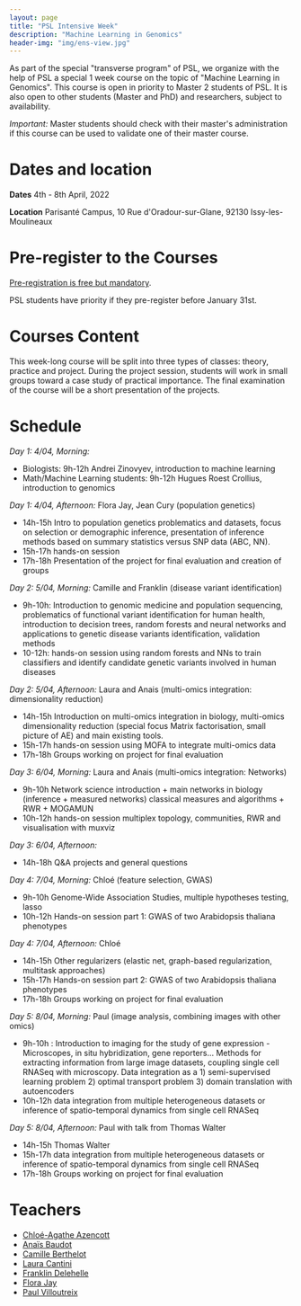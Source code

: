 ```yaml
---
layout: page
title: "PSL Intensive Week"
description: "Machine Learning in Genomics"
header-img: "img/ens-view.jpg"
---
```


As part of the special "transverse program" of PSL, we organize with
the help of PSL a special 1 week course on the topic of "Machine
Learning in Genomics". This course is open in priority to Master 2
students of PSL. It is also open to other students (Master and PhD)
and researchers, subject to availability.

_Important:_ Master students should check with their master's
administration if this course can be used to validate one of their
master course.

Dates and location
============================

**Dates** 4th - 8th April, 2022

**Location** Parisanté Campus, 10 Rue d'Oradour-sur-Glane, 92130 Issy-les-Moulineaux


Pre-register to the Courses
============================

[Pre-registration is free but mandatory](https://framaforms.org/psl-intensive-week-2022-ml-in-genomics-pre-registration-1640446654).

PSL students have priority if they pre-register before January 31st.

Courses Content
============================

This week-long course will be split into three types of classes:
theory, practice and project. During the project session, students
will work in small groups toward a case study of practical importance.
The final examination of the course will be a short presentation of
the projects.

Schedule
============================

_Day 1: 4/04, Morning:_
- Biologists: 9h-12h Andrei Zinovyev, introduction to machine learning
- Math/Machine Learning students: 9h-12h Hugues Roest Crollius, introduction to genomics

_Day 1: 4/04, Afternoon:_ Flora Jay, Jean Cury (population genetics)
- 14h-15h Intro to population genetics problematics and datasets, focus on selection or demographic inference, presentation of inference methods based on summary statistics versus SNP data (ABC, NN).
- 15h-17h hands-on session
- 17h-18h Presentation of the project for final evaluation and creation of groups

_Day 2: 5/04, Morning:_ Camille and Franklin (disease variant identification)
- 9h-10h: Introduction to genomic medicine and population sequencing, problematics of functional variant identification for human health, introduction to decision trees, random forests and neural networks and applications to genetic disease variants identification, validation methods
- 10-12h: hands-on session using random forests and NNs to train classifiers and identify candidate genetic variants involved in human diseases

_Day 2: 5/04, Afternoon:_ Laura and Anais (multi-omics integration: dimensionality reduction)
- 14h-15h Introduction on multi-omics integration in biology, multi-omics dimensionality reduction (special focus Matrix factorisation, small picture of AE) and main existing tools.
- 15h-17h hands-on session using MOFA to integrate multi-omics data
- 17h-18h Groups working on project for final evaluation

_Day 3: 6/04, Morning:_ Laura and Anais (multi-omics integration: Networks)
- 9h-10h Network science introduction + main networks in biology (inference + measured networks) classical measures and algorithms + RWR + MOGAMUN
- 10h-12h hands-on session multiplex topology, communities, RWR and visualisation with muxviz

_Day 3: 6/04, Afternoon:_
- 14h-18h Q&A projects and general questions

_Day 4: 7/04, Morning:_ Chloé (feature selection, GWAS)
- 9h-10h Genome-Wide Association Studies, multiple hypotheses testing, lasso
- 10h-12h Hands-on session part 1: GWAS of two Arabidopsis thaliana phenotypes

_Day 4: 7/04, Afternoon:_ Chloé
- 14h-15h Other regularizers (elastic net, graph-based regularization, multitask approaches)
- 15h-17h Hands-on session part 2: GWAS of two Arabidopsis thaliana phenotypes
- 17h-18h Groups working on project for final evaluation

_Day 5: 8/04, Morning:_ Paul (image analysis, combining images with other omics)
- 9h-10h : Introduction to imaging for the study of gene expression - Microscopes, in situ hybridization, gene reporters… Methods for extracting information from large image datasets, coupling single cell RNASeq with microscopy. Data integration as a 1) semi-supervised learning problem 2) optimal transport problem 3) domain translation with autoencoders
- 10h-12h data integration from multiple heterogeneous datasets or inference of spatio-temporal dynamics from single cell RNASeq

_Day 5: 8/04,  Afternoon:_ Paul with talk from Thomas Walter
- 14h-15h Thomas Walter
- 15h-17h data integration from multiple heterogeneous datasets or inference of spatio-temporal dynamics from single cell RNASeq
- 17h-18h Groups working on project for final evaluation


Teachers
============================

- [Chloé-Agathe Azencott](https://cazencott.info/)
- [Anaïs Baudot](https://www.marseille-medical-genetics.org/a-baudot/)
- [Camille Berthelot](https://www.ibens.ens.fr/spip.php?article271)
- [Laura Cantini](https://www.ibens.ens.fr/spip.php?article364)
- [Franklin Delehelle](https://www.ibens.ens.fr/spip.php?article404)
- [Flora Jay](http://flora-jay.blogspot.com/)
- [Paul Villoutreix](https://centuri-livingsystems.org/p-villoutreix/)
